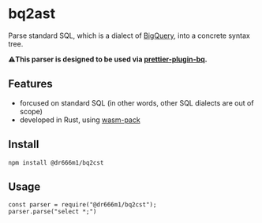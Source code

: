 # bq2ast
Parse standard SQL, which is a dialect of [BigQuery](https://cloud.google.com/bigquery), into a concrete syntax tree.

⚠️**This parser is designed to be used via [prettier-plugin-bq](https://github.com/dr666m1/project_prettier_bq).**

## Features
- forcused on standard SQL (in other words, other SQL dialects are out of scope)
- developed in Rust, using [wasm-pack](https://github.com/rustwasm/wasm-pack)

## Install
```
npm install @dr666m1/bq2cst
```

## Usage
```
const parser = require("@dr666m1/bq2cst");
parser.parse("select *;")
```
